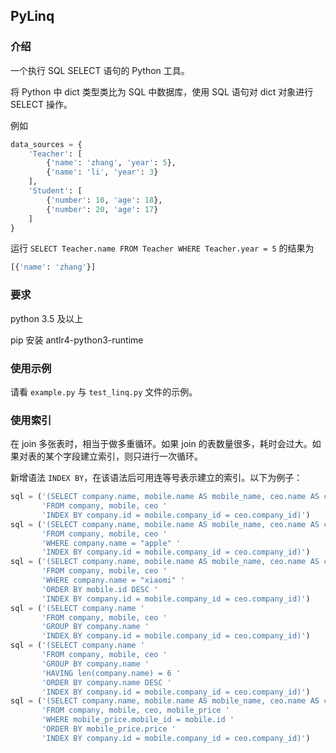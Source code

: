 ## PyLinq

### 介绍

一个执行 SQL SELECT 语句的 Python 工具。

将 Python 中 dict 类型类比为 SQL 中数据库，使用 SQL 语句对 dict 对象进行 SELECT 操作。

例如
```python
data_sources = {
    'Teacher': [
        {'name': 'zhang', 'year': 5},
        {'name': 'li', 'year': 3}
    ],
    'Student': [
        {'number': 10, 'age': 18},
        {'number': 20, 'age': 17}
    ]
}
```

运行 `SELECT Teacher.name FROM Teacher WHERE Teacher.year = 5` 的结果为
```python
[{'name': 'zhang'}]
```

### 要求

python 3.5 及以上

pip 安装 antlr4-python3-runtime

### 使用示例

请看 `example.py` 与 `test_linq.py` 文件的示例。

### 使用索引

在 join 多张表时，相当于做多重循环。如果 join 的表数量很多，耗时会过大。如果对表的某个字段建立索引，则只进行一次循环。

新增语法 `INDEX BY`，在该语法后可用连等号表示建立的索引。以下为例子：
```python
sql = ('(SELECT company.name, mobile.name AS mobile_name, ceo.name AS ceo_name '
       'FROM company, mobile, ceo '
       'INDEX BY company.id = mobile.company_id = ceo.company_id)')
sql = ('(SELECT company.name, mobile.name AS mobile_name, ceo.name AS ceo_name '
       'FROM company, mobile, ceo '
       'WHERE company.name = "apple" '
       'INDEX BY company.id = mobile.company_id = ceo.company_id)')
sql = ('(SELECT company.name, mobile.name AS mobile_name, ceo.name AS ceo_name '
       'FROM company, mobile, ceo '
       'WHERE company.name = "xiaomi" '
       'ORDER BY mobile.id DESC '
       'INDEX BY company.id = mobile.company_id = ceo.company_id)')
sql = ('(SELECT company.name '
       'FROM company, mobile, ceo '
       'GROUP BY company.name '
       'INDEX BY company.id = mobile.company_id = ceo.company_id)')
sql = ('(SELECT company.name '
       'FROM company, mobile, ceo '
       'GROUP BY company.name '
       'HAVING len(company.name) = 6 '
       'ORDER BY company.name DESC '
       'INDEX BY company.id = mobile.company_id = ceo.company_id)')
sql = ('(SELECT company.name, mobile.name AS mobile_name, ceo.name AS ceo_name, mobile_price.price '
       'FROM company, mobile, ceo, mobile_price '
       'WHERE mobile_price.mobile_id = mobile.id '
       'ORDER BY mobile_price.price '
       'INDEX BY company.id = mobile.company_id = ceo.company_id)')
```
